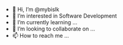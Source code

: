 - 👋 Hi, I’m @mybislk
- 👀 I’m interested in Software Development
- 🌱 I’m currently learning ...
- 💞️ I’m looking to collaborate on ...
- 📫 How to reach me ...

<!---
mybislk/mybislk is a ✨ special ✨ repository because its `README.md` (this file) appears on your GitHub profile.
You can click the Preview link to take a look at your changes.
--->
